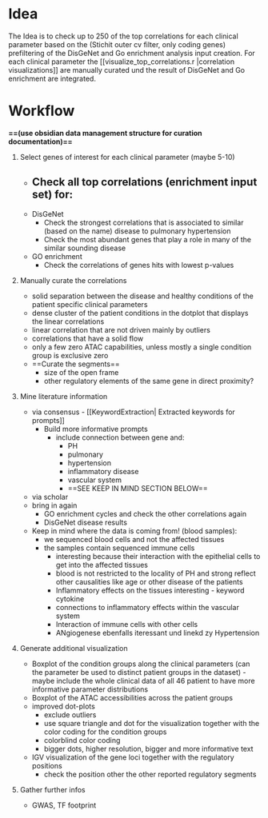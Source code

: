# Idea
The Idea is to check up to 250 of the top correlations for each clinical parameter based on the (Stichit outer cv filter, only coding genes) prefiltering of the DisGeNet and Go enrichment analysis input creation.
For each clinical parameter the  [[visualize_top_correlations.r |correlation visualizations]] are manually curated und the result of DisGeNet and Go enrichment are integrated.

# Workflow
**==(use obsidian data management structure for curation documentation)==**

1. Select genes of interest for each clinical parameter (maybe 5-10)
	- Check all top correlations (enrichment input set) for:
		-
	- DisGeNet
		- Check the strongest correlations that is associated to similar (based on the name) disease to pulmonary hypertension 
		- Check the most abundant genes that play a role in many of the similar sounding disease
	- GO enrichment
		- Check the correlations of genes hits with lowest p-values

2. Manually curate the correlations
	- solid separation between the disease and healthy conditions of the patient specific clinical parameters
	- dense cluster of the patient conditions in the dotplot that displays the linear correlations
	- linear correlation that are not driven mainly by outliers
	- correlations that have a solid flow
	- only a few zero ATAC capabilities, unless mostly a single condition group is exclusive zero
	- ==Curate the segments==
		- size of the open frame
		- other regulatory elements of the same gene in direct proximity?

3.  Mine literature information
	- via consensus - [[KeywordExtraction| Extracted keywords for prompts]]
		- Build more informative prompts
			- include connection between gene and:
				- PH
				- pulmonary
				- hypertension
				- inflammatory disease
				- vascular system
				- ==SEE KEEP IN MIND SECTION BELOW==
	- via scholar
	- bring in again
		- GO enrichment cycles and check the other correlations again
		- DisGeNet disease results
	- Keep in mind where the data is coming from! (blood samples):
		- we sequenced blood cells and not the affected tissues
		- the samples contain sequenced immune cells 
			- interesting because their interaction with the epithelial cells to get into the affected tissues
			- blood is not restricted to the locality of PH and strong reflect other causalities like age or other disease of the patients
			- Inflammatory effects on the tissues interesting - keyword cytokine
			- connections to inflammatory effects within the vascular system
			- Interaction of immune cells with other cells
			- ANgiogenese ebenfalls iteressant und linekd zy Hypertension

4. Generate additional visualization
	- Boxplot of the condition groups along the clinical parameters (can the parameter be used to distinct patient groups in the dataset) - maybe include the whole clinical data of all 46 patient to have more informative parameter distributions
	- Boxplot of the ATAC accessibilities across the patient groups
	- improved dot-plots
		- exclude outliers
		- use square triangle and dot for the visualization together with the color coding for the condition groups
		- colorblind color coding
		- bigger dots, higher resolution, bigger and more informative text
	- IGV visualization of the gene loci together with the regulatory positions
		- check the position other the other reported regulatory segments

5. Gather further infos
	- GWAS, TF footprint